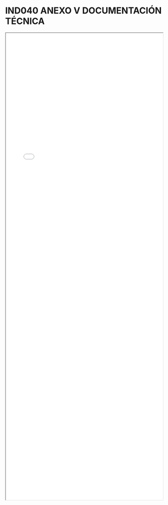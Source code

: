 
# IND040 ANEXO V DOCUMENTACIÓN TÉCNICA

<iframe src="../IND040 ANEXO V DOCUMENTACIÓN TÉCNICA.pdf" width="100%" height="1500px"></iframe>

